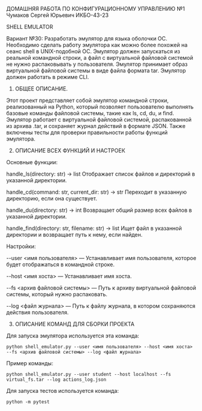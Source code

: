ДОМАШНЯЯ РАБОТА ПО КОНФИГУРАЦИОННОМУ УПРАВЛЕНИЮ №1
Чумаков Сергей Юрьевич ИКБО-43-23

SHELL EMULATOR

Вариант №30: Разработать эмулятор для языка оболочки ОС. Необходимо сделать работу
эмулятора как можно более похожей на сеанс shell в UNIX-подобной ОС.
Эмулятор должен запускаться из реальной командной строки, а файл с
виртуальной файловой системой не нужно распаковывать у пользователя.
Эмулятор принимает образ виртуальной файловой системы в виде файла формата
tar. Эмулятор должен работать в режиме CLI.

1. ОБЩЕЕ ОПИСАНИЕ.

Этот проект представляет собой эмулятор командной строки, реализованный на Python, который позволяет пользователю выполнять базовые команды файловой системы, такие как ls, cd, du, и find. Эмулятор работает с виртуальной файловой системой, распакованной из архива .tar, и сохраняет журнал действий в формате JSON. Также включены тесты для проверки правильности работы функций эмулятора.

2. ОПИСАНИЕ ВСЕХ ФУНКЦИЙ И НАСТРОЕК

Основные функции:

handle_ls(directory: str) -> list
Отображает список файлов и директорий в указанной директории.

handle_cd(command: str, current_dir: str) -> str
Переходит в указанную директорию, если она существует.

handle_du(directory: str) -> int
Возвращает общий размер всех файлов в указанной директории.

handle_find(directory: str, filename: str) -> list
Ищет файл в указанной директории и возвращает путь к нему, если найден.

Настройки:

--user <имя пользователя> — Устанавливает имя пользователя, которое будет отображаться в командной строке.

--host <имя хоста> — Устанавливает имя хоста.

--fs <архив файловой системы> — Путь к архиву виртуальной файловой системы, который нужно распаковать.

--log <файл журнала> — Путь к файлу журнала, в котором сохраняются действия пользователя.

3. ОПИСАНИЕ КОМАНД ДЛЯ СБОРКИ ПРОЕКТА

Для запуска эмулятора используется эта команда:


```python shell_emulator.py --user <имя пользователя> --host <имя хоста> --fs <архив файловой системы> --log <файл журнала>```

Пример команды: 

```python shell_emulator.py --user student --host localhost --fs virtual_fs.tar --log actions_log.json```

Для запуска тестов используется команда:

```python -m pytest```

